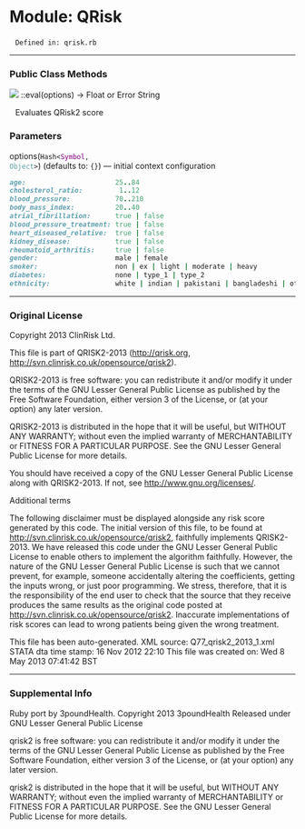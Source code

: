 # Module: QRisk
        `Defined in: qrisk.rb`

---
### Public Class Methods
![](http://ruby-doc.org/images/brick.png) ::eval(options) → Float or Error String

        Evaluates QRisk2 score
  
### Parameters

options(<code>Hash&lt;<span style="color:purple">​Symbol</span>, <span style="color:cadetblue">Object</span>&gt;</span></code>) (defaults to: `{}`) — initial context configuration

```ruby
age:                      25..84  
cholesterol_ratio:         1..12  
blood_pressure:           70..210  
body_mass_index:          20..40  
atrial_fibrillation:      true | false  
blood_pressure_treatment: true | false  
heart_diseased_relative:  true | false  
kidney_disease:           true | false  
rheumatoid_arthritis:     true | false  
gender:                   male | female  
smoker:                   non | ex | light | moderate | heavy  
diabetes:                 none | type_1 | type_2  
ethnicity:                white | indian | pakistani | bangladeshi | other_asian | black_caribbean | black_african | chinese | other  
```

---

### Original License

Copyright 2013 ClinRisk Ltd.

This file is part of QRISK2-2013 (http://qrisk.org, http://svn.clinrisk.co.uk/opensource/qrisk2).

QRISK2-2013 is free software: you can redistribute it and/or modify
it under the terms of the GNU Lesser General Public License as published by
the Free Software Foundation, either version 3 of the License, or
(at your option) any later version.

QRISK2-2013 is distributed in the hope that it will be useful,
but WITHOUT ANY WARRANTY; without even the implied warranty of
MERCHANTABILITY or FITNESS FOR A PARTICULAR PURPOSE.  See the
GNU Lesser General Public License for more details.

You should have received a copy of the GNU Lesser General Public License
along with QRISK2-2013.  If not, see <http://www.gnu.org/licenses/>.

Additional terms

The following disclaimer must be displayed alongside any risk score generated by this code.
  The initial version of this file, to be found at http://svn.clinrisk.co.uk/opensource/qrisk2, faithfully implements QRISK2-2013.
  We have released this code under the GNU Lesser General Public License to enable others to implement the algorithm faithfully.
  However, the nature of the GNU Lesser General Public License is such that we cannot prevent, for example, someone accidentally 
  altering the coefficients, getting the inputs wrong, or just poor programming.
  We stress, therefore, that it is the responsibility of the end user to check that the source that they receive produces the same results as the original code posted at http://svn.clinrisk.co.uk/opensource/qrisk2.
  Inaccurate implementations of risk scores can lead to wrong patients being given the wrong treatment.

This file has been auto-generated.
XML source: Q77_qrisk2_2013_1.xml
STATA dta time stamp: 16 Nov 2012 22:10
This file was created on: Wed  8 May 2013 07:41:42 BST

---

### Supplemental Info

Ruby port by 3poundHealth.
Copyright 2013 3poundHealth
Released under GNU Lesser General Public License

qrisk2 is free software: you can redistribute it and/or modify
it under the terms of the GNU Lesser General Public License as published by
the Free Software Foundation, either version 3 of the License, or
(at your option) any later version.

qrisk2 is distributed in the hope that it will be useful,
but WITHOUT ANY WARRANTY; without even the implied warranty of
MERCHANTABILITY or FITNESS FOR A PARTICULAR PURPOSE.  See the
GNU Lesser General Public License for more details.

